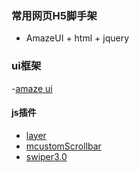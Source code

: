 ### 常用网页H5脚手架
- AmazeUI + html + jquery

### ui框架
-[amaze ui](https://edge-ui.github.io/amazeui/css/)

#### js插件
- [layer](http://layer.layui.com/)
- [mcustomScrollbar](http://manos.malihu.gr/jquery-custom-content-scroller/)
- [swiper3.0](https://3.swiper.com.cn/demo/index.html)
